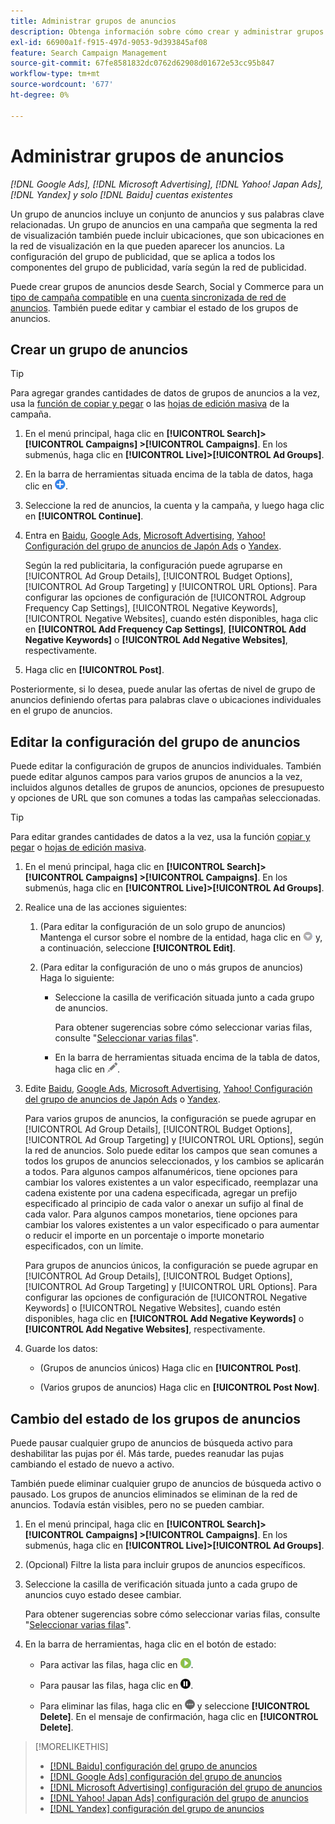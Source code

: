 ```yaml
---
title: Administrar grupos de anuncios
description: Obtenga información sobre cómo crear y administrar grupos de anuncios.
exl-id: 66900a1f-f915-497d-9053-9d393845af08
feature: Search Campaign Management
source-git-commit: 67fe8581832dc0762d62908d01672e53cc95b847
workflow-type: tm+mt
source-wordcount: '677'
ht-degree: 0%

---
```


# Administrar grupos de anuncios

*[!DNL Google Ads], [!DNL Microsoft Advertising], [!DNL Yahoo! Japan Ads], [!DNL Yandex] y solo [!DNL Baidu] cuentas existentes*

Un grupo de anuncios incluye un conjunto de anuncios y sus palabras clave relacionadas. Un grupo de anuncios en una campaña que segmenta la red de visualización también puede incluir ubicaciones, que son ubicaciones en la red de visualización en la que pueden aparecer los anuncios. La configuración del grupo de publicidad, que se aplica a todos los componentes del grupo de publicidad, varía según la red de publicidad.

Puede crear grupos de anuncios desde Search, Social y Commerce para un [tipo de campaña compatible](/help/search-social-commerce/introduction/supported-inventory.md) en una [cuenta sincronizada de red de anuncios](/help/search-social-commerce/campaign-management/accounts/ad-network-account-about.md). También puede editar y cambiar el estado de los grupos de anuncios.

## Crear un grupo de anuncios

>[!TIP]
>
>Para agregar grandes cantidades de datos de grupos de anuncios a la vez, usa la [función de copiar y pegar](/help/search-social-commerce/campaign-management/campaigns/copy-paste.md) o las [hojas de edición masiva](/help/search-social-commerce/campaign-management/bulksheets/bulksheet-about.md) de la campaña.

1. En el menú principal, haga clic en **[!UICONTROL Search]> [!UICONTROL Campaigns] >[!UICONTROL Campaigns]**. En los submenús, haga clic en **[!UICONTROL Live]>[!UICONTROL Ad Groups]**.

1. En la barra de herramientas situada encima de la tabla de datos, haga clic en ![Crear](/help/search-social-commerce/assets/add.png "Crear").

1. Seleccione la red de anuncios, la cuenta y la campaña, y luego haga clic en **[!UICONTROL Continue]**.

1. Entra en [Baidu](/help/search-social-commerce/campaign-management/campaigns/ad-group-settings-baidu.md), [Google Ads](/help/search-social-commerce/campaign-management/campaigns/ad-group-settings-google.md), [Microsoft Advertising](/help/search-social-commerce/campaign-management/campaigns/ad-group-settings-microsoft.md), [Yahoo! Configuración del grupo de anuncios de Japón Ads](/help/search-social-commerce/campaign-management/campaigns/ad-group-settings-yahoo-japan.md) o [Yandex](/help/search-social-commerce/campaign-management/campaigns/ad-group-settings-yandex.md).

   Según la red publicitaria, la configuración puede agruparse en [!UICONTROL Ad Group Details], [!UICONTROL Budget Options], [!UICONTROL Ad Group Targeting] y [!UICONTROL URL Options]. Para configurar las opciones de configuración de [!UICONTROL Adgroup Frequency Cap Settings], [!UICONTROL Negative Keywords], [!UICONTROL Negative Websites], cuando estén disponibles, haga clic en **[!UICONTROL Add Frequency Cap Settings]**, **[!UICONTROL Add Negative Keywords]** o **[!UICONTROL Add Negative Websites]**, respectivamente.

1. Haga clic en **[!UICONTROL Post]**.

Posteriormente, si lo desea, puede anular las ofertas de nivel de grupo de anuncios definiendo ofertas para palabras clave o ubicaciones individuales en el grupo de anuncios.

## Editar la configuración del grupo de anuncios

Puede editar la configuración de grupos de anuncios individuales. También puede editar algunos campos para varios grupos de anuncios a la vez, incluidos algunos detalles de grupos de anuncios, opciones de presupuesto y opciones de URL que son comunes a todas las campañas seleccionadas.

>[!TIP]
>
>Para editar grandes cantidades de datos a la vez, usa la función [copiar y pegar](/help/search-social-commerce/campaign-management/campaigns/copy-paste.md) o [hojas de edición masiva](/help/search-social-commerce/campaign-management/bulksheets/bulksheet-about.md).

1. En el menú principal, haga clic en **[!UICONTROL Search]> [!UICONTROL Campaigns] >[!UICONTROL Campaigns]**. En los submenús, haga clic en **[!UICONTROL Live]>[!UICONTROL Ad Groups]**.

1. Realice una de las acciones siguientes:

   1. (Para editar la configuración de un solo grupo de anuncios) Mantenga el cursor sobre el nombre de la entidad, haga clic en ![Icono de menú](/help/search-social-commerce/assets/arrow-dropdown-menu.png "Icono de menú") y, a continuación, seleccione **[!UICONTROL Edit]**.

   1. (Para editar la configuración de uno o más grupos de anuncios) Haga lo siguiente:

      * Seleccione la casilla de verificación situada junto a cada grupo de anuncios.

        Para obtener sugerencias sobre cómo seleccionar varias filas, consulte &quot;[Seleccionar varias filas](/help/search-social-commerce/common-tasks/navigation-editing-selection/multiple-rows-select.md)&quot;.

      * En la barra de herramientas situada encima de la tabla de datos, haga clic en ![Editar](/help/search-social-commerce/assets/edit.png "Editar").

1. Edite [Baidu](/help/search-social-commerce/campaign-management/campaigns/ad-group-settings-baidu.md), [Google Ads](/help/search-social-commerce/campaign-management/campaigns/ad-group-settings-google.md), [Microsoft Advertising](/help/search-social-commerce/campaign-management/campaigns/ad-group-settings-microsoft.md), [Yahoo! Configuración del grupo de anuncios de Japón Ads](/help/search-social-commerce/campaign-management/campaigns/ad-group-settings-yahoo-japan.md) o [Yandex](/help/search-social-commerce/campaign-management/campaigns/ad-group-settings-yandex.md).

   Para varios grupos de anuncios, la configuración se puede agrupar en [!UICONTROL Ad Group Details], [!UICONTROL Budget Options], [!UICONTROL Ad Group Targeting] y [!UICONTROL URL Options], según la red de anuncios. Solo puede editar los campos que sean comunes a todos los grupos de anuncios seleccionados, y los cambios se aplicarán a todos. Para algunos campos alfanuméricos, tiene opciones para cambiar los valores existentes a un valor especificado, reemplazar una cadena existente por una cadena especificada, agregar un prefijo especificado al principio de cada valor o anexar un sufijo al final de cada valor. Para algunos campos monetarios, tiene opciones para cambiar los valores existentes a un valor especificado o para aumentar o reducir el importe en un porcentaje o importe monetario especificados, con un límite.

   Para grupos de anuncios únicos, la configuración se puede agrupar en [!UICONTROL Ad Group Details], [!UICONTROL Budget Options], [!UICONTROL Ad Group Targeting] y [!UICONTROL URL Options]. Para configurar las opciones de configuración de [!UICONTROL Negative Keywords] o [!UICONTROL Negative Websites], cuando estén disponibles, haga clic en **[!UICONTROL Add Negative Keywords]** o **[!UICONTROL Add Negative Websites]**, respectivamente.

1. Guarde los datos:

   * (Grupos de anuncios únicos) Haga clic en **[!UICONTROL Post]**.

   * (Varios grupos de anuncios) Haga clic en **[!UICONTROL Post Now]**.

## Cambio del estado de los grupos de anuncios

Puede pausar cualquier grupo de anuncios de búsqueda activo para deshabilitar las pujas por él. Más tarde, puedes reanudar las pujas cambiando el estado de nuevo a activo.

También puede eliminar cualquier grupo de anuncios de búsqueda activo o pausado. Los grupos de anuncios eliminados se eliminan de la red de anuncios. Todavía están visibles, pero no se pueden cambiar.

1. En el menú principal, haga clic en **[!UICONTROL Search]> [!UICONTROL Campaigns] >[!UICONTROL Campaigns]**. En los submenús, haga clic en **[!UICONTROL Live]>[!UICONTROL Ad Groups]**.

1. (Opcional) Filtre la lista para incluir grupos de anuncios específicos.

1. Seleccione la casilla de verificación situada junto a cada grupo de anuncios cuyo estado desee cambiar.

   Para obtener sugerencias sobre cómo seleccionar varias filas, consulte &quot;[Seleccionar varias filas](/help/search-social-commerce/common-tasks/navigation-editing-selection/multiple-rows-select.md)&quot;.

1. En la barra de herramientas, haga clic en el botón de estado:
   * Para activar las filas, haga clic en ![Activar](/help/search-social-commerce/assets/activate.png "Activar").

   * Para pausar las filas, haga clic en ![Pausar](/help/search-social-commerce/assets/pause.png "Pausar").

   * Para eliminar las filas, haga clic en ![Más](/help/search-social-commerce/assets/more.png "Más") y seleccione **[!UICONTROL Delete]**. En el mensaje de confirmación, haga clic en **[!UICONTROL Delete]**.

>[!MORELIKETHIS]
>
>* [[!DNL Baidu] configuración del grupo de anuncios](/help/search-social-commerce/campaign-management/campaigns/ad-group-settings-baidu.md)
>* [[!DNL Google Ads] configuración del grupo de anuncios](/help/search-social-commerce/campaign-management/campaigns/ad-group-settings-google.md)
>* [[!DNL Microsoft Advertising] configuración del grupo de anuncios](/help/search-social-commerce/campaign-management/campaigns/ad-group-settings-microsoft.md)
>* [[!DNL Yahoo! Japan Ads] configuración del grupo de anuncios](/help/search-social-commerce/campaign-management/campaigns/ad-group-settings-yahoo-japan.md)
>* [[!DNL Yandex] configuración del grupo de anuncios](/help/search-social-commerce/campaign-management/campaigns/ad-group-settings-yandex.md)
